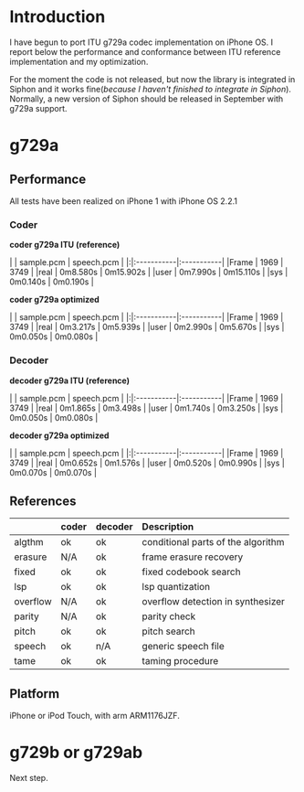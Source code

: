 # Introduction #

I have begun to port ITU g729a codec implementation on iPhone OS.
I report below the performance and conformance between ITU reference implementation and my optimization.

For the moment the code is not released, but now the library is integrated in Siphon and it works fine(_because I haven't finished to integrate in Siphon_). Normally, a new version of Siphon should be released in September with g729a support.


# g729a #

## Performance ##

All tests have been realized on iPhone 1 with iPhone OS 2.2.1

### Coder ###
**coder g729a ITU (reference)**

| | sample.pcm | speech.pcm |
|:|:-----------|:-----------|
|Frame | 1969 | 3749 |
|real | 0m8.580s | 0m15.902s |
|user | 0m7.990s | 0m15.110s |
|sys  | 0m0.140s | 0m0.190s |

**coder g729a optimized**

| | sample.pcm | speech.pcm |
|:|:-----------|:-----------|
|Frame | 1969 | 3749 |
|real | 0m3.217s | 0m5.939s |
|user | 0m2.990s | 0m5.670s |
|sys  | 0m0.050s | 0m0.080s |


### Decoder ###

**decoder g729a ITU (reference)**

| | sample.pcm | speech.pcm |
|:|:-----------|:-----------|
|Frame | 1969 | 3749 |
|real | 0m1.865s | 0m3.498s |
|user | 0m1.740s | 0m3.250s |
|sys  | 0m0.050s | 0m0.080s |

**decoder g729a optimized**

| | sample.pcm | speech.pcm |
|:|:-----------|:-----------|
|Frame | 1969 | 3749 |
|real | 0m0.652s | 0m1.576s |
|user | 0m0.520s | 0m0.990s |
|sys  | 0m0.070s | 0m0.070s |

## References ##

|         |coder  |decoder| Description |
|:--------|:------|:------|:------------|
|algthm   |  ok   | ok   | conditional parts of the algorithm |
|erasure  |  N/A  | ok   | frame erasure recovery |
|fixed    |  ok   | ok   | fixed codebook search |
|lsp      |  ok   | ok   | lsp quantization |
|overflow |  N/A  | ok   | overflow detection in synthesizer |
|parity   |  N/A  | ok   | parity check |
|pitch    |  ok   | ok   | pitch search |
|speech   |  ok   | n/A  | generic speech file |
|tame     |  ok   | ok   | taming procedure |

## Platform ##

iPhone or iPod Touch, with arm ARM1176JZF.

# g729b or g729ab #

Next step.